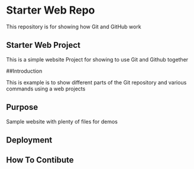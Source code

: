 # Starter Web Repo

This repository is for showing how Git and GitHub work

## Starter Web Project
This is a simple website Project for showing to use Git and Github together

##Introduction

This is example is to show different parts of the Git repository and various commands using a web projects


## Purpose

Sample website with plenty of files for demos

## Deployment

## How To Contibute